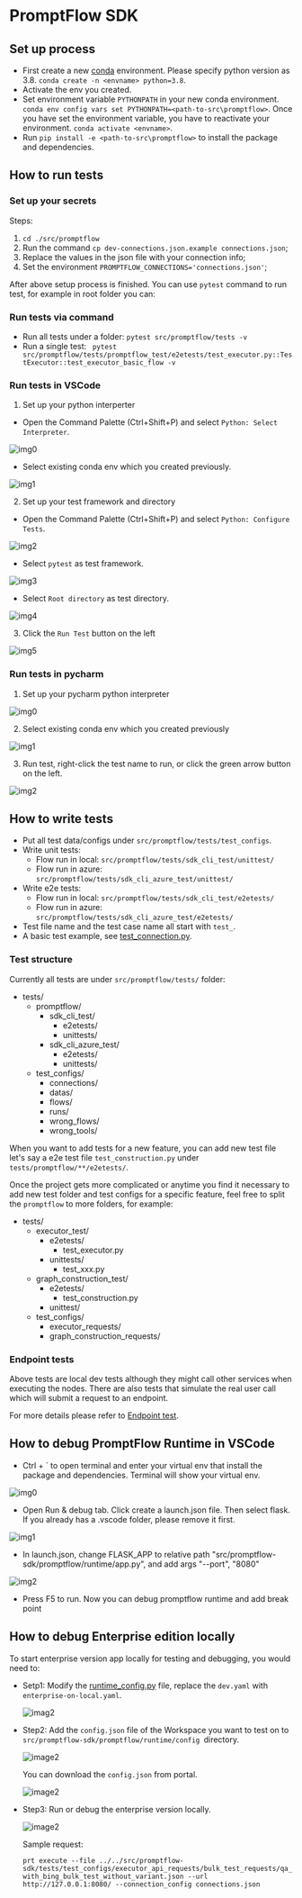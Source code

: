 # PromptFlow SDK

## Set up process

- First create a new [conda](https://conda.io/projects/conda/en/latest/user-guide/getting-started.html) environment. Please specify python version as 3.8.
  `conda create -n <envname> python=3.8`.
- Activate the env you created.
- Set environment variable `PYTHONPATH` in your new conda environment.
  `conda env config vars set PYTHONPATH=<path-to-src\promptflow>`.
  Once you have set the environment variable, you have to reactivate your environment.
  `conda activate <envname>`.
- Run `pip install -e <path-to-src\promptflow>` to install the package and dependencies.

## How to run tests

### Set up your secrets

Steps:

1. `cd ./src/promptflow`
2. Run the command `cp dev-connections.json.example connections.json`;
3. Replace the values in the json file with your connection info;
4. Set the environment `PROMPTFLOW_CONNECTIONS='connections.json'`;

After above setup process is finished. You can use `pytest` command to run test, for example in root folder you can:

### Run tests via command

- Run all tests under a folder: `pytest src/promptflow/tests -v`
- Run a single test: ` pytest src/promptflow/tests/promptflow_test/e2etests/test_executor.py::TestExecutor::test_executor_basic_flow -v`

### Run tests in VSCode

1. Set up your python interperter

- Open the Command Palette (Ctrl+Shift+P) and select `Python: Select Interpreter`.

![img0](../media/dev_setup/set_up_vscode_0.png)

- Select existing conda env which you created previously.

![img1](../media/dev_setup/set_up_vscode_1.png)

2. Set up your test framework and directory

- Open the Command Palette (Ctrl+Shift+P) and select `Python: Configure Tests`.

![img2](../media/dev_setup/set_up_vscode_2.png)

- Select `pytest` as test framework.

![img3](../media/dev_setup/set_up_vscode_3.png)

- Select `Root directory` as test directory.

![img4](../media/dev_setup/set_up_vscode_4.png)

3. Click the `Run Test` button on the left

![img5](../media/dev_setup/set_up_vscode_5.png)

### Run tests in pycharm

1. Set up your pycharm python interpreter

![img0](../media/dev_setup/set_up_pycharm_0.png)

2. Select existing conda env which you created previously

![img1](../media/dev_setup/set_up_pycharm_1.png)

3. Run test, right-click the test name to run, or click the green arrow button on the left.

![img2](../media/dev_setup/set_up_pycharm_2.png)

## How to write tests

- Put all test data/configs under `src/promptflow/tests/test_configs`.
- Write unit tests:
  - Flow run in local: `src/promptflow/tests/sdk_cli_test/unittest/`
  - Flow run in azure: `src/promptflow/tests/sdk_cli_azure_test/unittest/`
- Write e2e tests:
  - Flow run in local: `src/promptflow/tests/sdk_cli_test/e2etests/`
  - Flow run in azure: `src/promptflow/tests/sdk_cli_azure_test/e2etests/`
- Test file name and the test case name all start with `test_`.
- A basic test example, see [test_connection.py](../src/promptflow/tests/sdk_cli_test/e2etests/test_connection.py).

### Test structure

Currently all tests are under `src/promptflow/tests/` folder:

- tests/
  - promptflow/
    - sdk_cli_test/
      - e2etests/
      - unittests/
    - sdk_cli_azure_test/
      - e2etests/
      - unittests/
  - test_configs/
    - connections/
    - datas/
    - flows/
    - runs/
    - wrong_flows/
    - wrong_tools/

When you want to add tests for a new feature, you can add new test file let's say a e2e test file `test_construction.py`
under `tests/promptflow/**/e2etests/`.

Once the project gets more complicated or anytime you find it necessary to add new test folder and test configs for
a specific feature, feel free to split the `promptflow` to more folders, for example:

- tests/
  - executor_test/
    - e2etests/
      - test_executor.py
    - unittests/
      - test_xxx.py
  - graph_construction_test/
    - e2etests/
      - test_construction.py
    - unittest/
  - test_configs/
    - executor_requests/
    - graph_construction_requests/

### Endpoint tests

Above tests are local dev tests although they might call other services when executing the nodes. There are also tests
that simulate the real user call which will submit a request to an endpoint.

For more details please refer to [Endpoint test](../scripts/deploy/README.md#endpoint-test).

## How to debug PromptFlow Runtime in VSCode

- Ctrl + ` to open terminal and enter your virtual env that install the package and dependencies. Terminal will show your virtual env.

![img0](../media/dev_setup/vscode_venv.png)

- Open Run & debug tab. Click create a launch.json file. Then select flask. If you already has a .vscode folder, please remove it first.

![img1](../media/dev_setup/vscode_run_and_debug.png)

- In launch.json, change FLASK_APP to relative path "src/promptflow-sdk/promptflow/runtime/app.py", and add args "--port", "8080"

![img2](../media/dev_setup/vscode_launch_json.png)

- Press F5 to run. Now you can debug promptflow runtime and add break point

## How to debug Enterprise edition locally

To start enterprise version app locally for testing and debugging, you would need to:

* Setp1: Modify the [runtime_config.py](https://msdata.visualstudio.com/Vienna/_git/PromptFlow?path=/src/promptflow-sdk/promptflow/runtime/runtime_config.py&version=GBmain&line=621&lineEnd=621&lineStartColumn=48&lineEndColumn=56&lineStyle=plain&_a=contents) file, replace the `dev.yaml` with `enterprise-on-local.yaml`.

  ![imag2](../media/dev_setup/enterprise-on-local.png)
* Step2: Add the `config.json` file of the Workspace you want to test on to `src/promptflow-sdk/promptflow/runtime/config `directory.

  ![image2](../media/dev_setup/workspace_config_info.png)

  You can download the `config.json` from portal.

  ![image2](../media/dev_setup/download_workspace_info.png)
* Step3: Run or debug the enterprise version locally.

  ![image2](../media/dev_setup/run_debug.png)

  Sample request:

  `prt execute --file ../../src/promptflow-sdk/tests/test_configs/executor_api_requests/bulk_test_requests/qa_with_bing_bulk_test_without_variant.json --url http://127.0.0.1:8080/ --connection_config connections.json`
